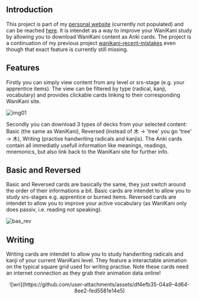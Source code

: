 ## Introduction
This project is part of my [personal website](http://philsfun.com) (currently not populated) and can be reached [here](http://philsfun.com/wanikani). It is intendet as a way to improve your WaniKani study by allowing you to download WaniKani content as Anki cards. The project is a continuation of my previous project [wanikani-recent-mistakes](https://github.com/math-man-123/wanikani-recent-mistakes) even though that exact feature is currently still missing.

## Features
Firstly you can simply view content from any level or srs-stage (e.g. your apprentice items). The view can be filtered by type (radical, kanji, vocabulary) and provides clickable cards linking to their corresponding WaniKani site.

![img01](https://github.com/user-attachments/assets/69c8bef7-3884-4a78-9ccf-b78f895e75c8)

Secondly you can download 3 types of decks from your selected content: Basic (the same as WaniKani), Reversed (instead of 木 -> 'tree' you go 'tree' -> 木), Writing (practise handwriting radicals and kanjis). The Anki cards contain all immediatly usefull information like meanings, readings, mnemonics, but also link back to the WaniKani site for further info.

## Basic and Reversed
Basic and Reversed cards are basically the same, they just switch around the order of their informations a bit. Basic cards are intendet to allow you to study srs-stages e.g. apprentice or burned items. Reversed cards are intendet to allow you to improve your active vocabulary (as WaniKani only does passiv, i.e. reading not speaking).

![bas_rev](https://github.com/user-attachments/assets/70487057-ab5c-4320-ae31-9444890491cd)

## Writing
Writing cards are intendet to allow you to study handwriting radicals and kanji of your current WaniKani level. They feature a interactable animation on the typical square grid used for writing practise. Note these cards need an internet connection as they grab their animation data online!

<p align="center">![wri](https://github.com/user-attachments/assets/df4efb35-04a9-4d64-8ee2-fed5581e14e5)</p>
